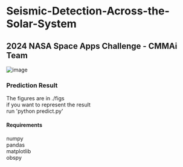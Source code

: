 # Seismic-Detection-Across-the-Solar-System
## 2024 NASA Space Apps Challenge - CMMAi Team
![image](https://github.com/wei-che34/Seismic-Detection-Across-the-Solar-System/blob/main/framework.jpg)
### Prediction Result
The figures are in ./figs\
if you want to represent the result\
run 'python predict.py'

#### Requirements
numpy\
pandas\
matplotlib\
obspy
